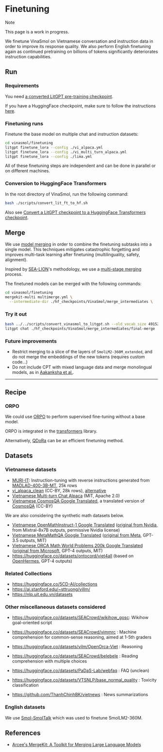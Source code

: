 # Finetuning

> [!NOTE]
>  This page is a work in progress.

We finetune VinaSmol on Vietnamese conversation and instruction data in order to improve its response quality. We also perform English finetuning again as continued pretraining on billions of tokens significantly deteriorates instruction capabilities.

## Run

### Requirements

You need [a converted LitGPT pre-training checkpoint](../training/README.md#checkpoint-conversion).

If you have a HuggingFace checkpoint, make sure to follow the instructions [here](../../docs/litgpt_help.md#convert-a-huggingface-transformers-checkpoint-to-a-litgpt-checkpoint).

### Finetuning runs

Finetune the base model on multiple chat and instruction datasets:

```bash
cd vinasmol/finetuning
litgpt finetune_lora --config ./vi_alpaca.yml
litgpt finetune_lora --config ./vi_multi_turn_alpaca.yml
litgpt finetune_lora --config ./lima.yml
```

All of these finetuning steps are independent and can be done in parallel or on different machines.

### Conversion to HuggingFace Transformers

In the root directory of VinaSmol, run the following command:

```bash
bash ./scripts/convert_lit_ft_to_hf.sh
```

Also see [Convert a LitGPT checkpoint to a HuggingFace Transformers checkpoint](../../docs/litgpt_help.md#convert-a-litgpt-checkpoint-to-a-huggingface-transformers-checkpoint).

## Merge

We use [model merging](https://planetbanatt.net/articles/modelmerging.html) in order to combine the finetuning subtasks into a single model. This techniques mitigates catastrophic forgetting and improves multi-task learning after finetuning (multilinguality, safety, alignment).

Inspired by [SEA-LION](https://arxiv.org/pdf/2504.05747)'s methodology, we use a [multi-stage merging](https://github.com/arcee-ai/mergekit/blob/main/docs/multimerge.md) process.

The finetuned models can be merged with the following commands:

```bash
cd vinasmol/finetuning
mergekit-multi multimerge.yml \
  --intermediate-dir ./hf_checkpoints/VinaSmol/merge_intermediates \
```

### Try it out

```bash
bash ../../scripts/convert_vinasmol_to_litgpt.sh --old_vocab_size 49152 --new_vocab_size 55936 ./hf_checkpoints/VinaSmol/merge_intermediates/final-merge
litgpt chat ./hf_checkpoints/VinaSmol/merge_intermediates/final-merge
```

### Future improvements

- Restrict merging to a slice of the layers of `SmolLM2-360M_extended`, and do not merge the embeddings of the new tokens (requires custom code...)
- Do not include CPT with mixed language data and merge monolingual models, as in [Aakanksha et al.](https://arxiv.org/abs/2410.10801).

---

## Recipe

### ORPO

We could use [ORPO](https://arxiv.org/abs/2403.07691) to perform supervised fine-tuning without a base model.

ORPO is integrated in the [transformers](https://huggingface.co/docs/trl/main/en/orpo_trainer) library.

Alternatively, [QDoRa](https://www.answer.ai/posts/2024-04-26-fsdp-qdora-llama3.html#dora) can be an efficient finetuning method.

## Datasets

### Vietnamese datasets

- [MURI-IT](https://huggingface.co/datasets/akoksal/muri-it-language-split): Instruction-tuning with reverse instructions generated from [MADLAD-400-3B-MT](https://huggingface.co/google/madlad400-3b-mt), 25k rows
- [vi_alpaca_clean](https://huggingface.co/datasets/tsdocode/vi_alpaca_clean) (CC-BY, 28k rows), [alternative](https://huggingface.co/datasets/Chat-Error/Vietnamese_x_Alpaca)
- [Vietnamese Multi-turn Chat Alpaca](https://huggingface.co/datasets/lamhieu/alpaca_multiturns_dialogue_vi) (MIT, Apache 2.0)
- [Vietnamese CosmosQA Google Translated](https://huggingface.co/datasets/5CD-AI/Vietnamese-cosmos-qa-gg-translated), a translated version of [CosmosQA](https://huggingface.co/datasets/allenai/cosmos_qa) (CC-BY)

We are also considering the synthetic math datasets below.

- [Vietnamese OpenMathInstruct-1 Google Translated](https://huggingface.co/datasets/5CD-AI/Vietnamese-nvidia-OpenMathInstruct-1-50k-gg-translated) ([original from Nvidia](https://huggingface.co/datasets/nvidia/OpenMathInstruct-1), from Mixtral-8x7B outputs, permissive Nvidia license)
- [Vietnamese MetaMathQA Google Translated](https://huggingface.co/datasets/5CD-AI/Vietnamese-395k-meta-math-MetaMathQA-gg-translated) ([original from Meta](https://huggingface.co/datasets/meta-math/MetaMathQA), GPT-3.5 outputs, MIT)
- [Vietnamese ORCA Math World Problems 200k Google Translated](https://huggingface.co/datasets/5CD-AI/Vietnamese-microsoft-orca-math-word-problems-200k-gg-translated) ([original from Microsoft](https://huggingface.co/datasets/microsoft/orca-math-word-problems-200k), GPT-4 outputs, MIT)
- https://huggingface.co/datasets/ontocord/viet4all (based on [OpenHermes](https://huggingface.co/datasets/teknium/OpenHermes-2.5), GPT-4 outputs)

### Related Collections

- https://huggingface.co/5CD-AI/collections
- https://ai.stanford.edu/~sttruong/villm/
- https://nlp.uit.edu.vn/datasets

### Other miscellaneous datasets considered

- https://huggingface.co/datasets/SEACrowd/wikihow_gosc: Wikihow goal-oriented script
- https://huggingface.co/datasets/SEACrowd/vimmrc : Machine comprehension for common-sense reasoning, aimed at 1-5th graders
- https://huggingface.co/datasets/vilm/OpenOrca-Viet : Reasoning
- https://huggingface.co/datasets/SEACrowd/belebele : Reading comprehension with multiple choices

- https://huggingface.co/datasets/PaDaS-Lab/webfaq : FAQ (unclean)
- https://huggingface.co/datasets/VTSNLP/base_normal_quality : Toxicity classification
- https://github.com/ThanhChinhBK/vietnews : News summarizations

### English datasets

We use [Smol-SmolTalk](https://huggingface.co/datasets/HuggingFaceTB/smol-smoltalk) which was used to finetune SmolLM2-360M.


## References

- [Arcee's MergeKit: A Toolkit for Merging Large Language Models](https://aclanthology.org/2024.emnlp-industry.36)
